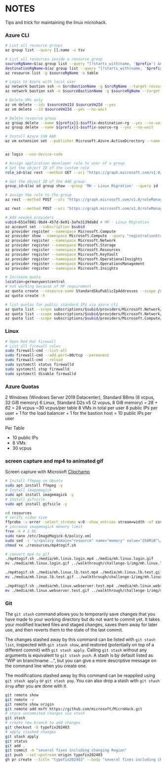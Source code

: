 # NOTES

Tips and trick for maintaining the linux microhack.

### Azure CLI

~~~bash
# List all resource groups
az group list --query [].name -o tsv

# List all resources inside a resource group
sourceRgName=$(az group list --query "[?starts_with(name, '$prefix') && ends_with(name, 'source-rg')].name" -o tsv)
destinationRgName=$(az group list --query "[?starts_with(name, '$prefix') && ends_with(name, 'destination-rg')].name"
az resource list -g $sourceRgName -o table

# Login to Azure with local user
az network bastion ssh -n $srcBastionName -g $srcRgName --target-resource-id $srcVm1Id --auth-type password --username azuresuser
az network bastion ssh -n $sourceBastionName -g $sourceRgName --target-resource-id $sourceVm1Id --auth-type AAD

# Delete VMs only
az vm delete --ids $sourceVm1Id $sourceVm2Id --yes
az vm delete --id $sourceVm2Id --yes --no-wait

# Delete resource group
az group delete --name ${prefix}1-$suffix-destination-rg --yes --no-wait
az group delete --name ${prefix}1-$suffix-source-rg --yes --no-wait

# Install Azure SSH AAD
az vm extension set --publisher Microsoft.Azure.ActiveDirectory --name AADSSHLoginForLinux --ids $sourceVM1Id $sourceVM2Id


az login --use-device-code

# Assign application developer role to user of a group
# Get the object ID of the custom role
role_id=$(az rest --method GET --uri "https://graph.microsoft.com/v1.0/directoryRoles" | jq -r '.value[] | select(.displayName == "Application Developer") | .id')

# Get the object ID of the AAD group
group_id=$(az ad group show --group 'MH - Linux Migration' --query id -o tsv)

# assign the role to the group
az rest --method POST --uri "https://graph.microsoft.com/v1.0/roleManagement/directory/roleAssignments" --headers "Content-type=application/json" --body '{"@odata.type": "#microsoft.graph.unifiedRoleAssignment","roleDefinitionId": "'$role_id'","principalId": "'$group_id'","directoryScopeId": "/"}'

az rest --method POST --uri "https://graph.microsoft.com/v1.0/roleManagement/directory/roleAssignments" --headers "Content-type=application/json" --body '{"@odata.type": "#microsoft.graph.unifiedRoleAssignment","roleDefinitionId": "cf1c38e5-3621-4004-a7cb-879624dced7c","principalId": "'$group_id'","directoryScopeId": "/"}'

# Add needed providers
subid=651e7801-9bd4-457d-8e91-3afe3139da8d # MH - Linux Migration
az account set --subscription $subid
az provider register --namespace Microsoft.Compute 
az provider show --namespace Microsoft.Compute --query "registrationState"
az provider register --namespace Microsoft.Network
az provider register --namespace Microsoft.Storage
az provider register --namespace Microsoft.Resources
az provider register --namespace Microsoft.KeyVault
az provider register --namespace Microsoft.OperationalInsights
az provider register --namespace Microsoft.OperationsManagement
az provider register --namespace Microsoft.Insights

# Increase quota
location=germanywestcentral
# not working because of MF requirement
az quota create --resource-name StandardSkuPublicIpAddresses --scope /subscriptions/$subid/providers/Microsoft.Network/locations/$location --limit-object value=100 --resource-type PublicIpAddresses
az quota create -h

# list quotas for public standard IPs via azure cli
az quota list --scope subscriptions/$subid/providers/Microsoft.Network/locations/$location --query "[?name=='StandardSkuPublicIpAddresses'].properties.limit"
az quota list --scope subscriptions/$subid/providers/Microsoft.Network/locations/$location --query "[?name=='PublicIPAddresses'].properties.limit"
az quota list --scope subscriptions/$subid/providers/Microsoft.Compute/locations/$location --query "[?name=='cores'].properties.limit"
~~~

### Linux

~~~bash
# Open Red Hat Firewall 
# List all firewall rules
sudo firewall-cmd --list-all
sudo firewall-cmd --add-port=80/tcp --permanent
sudo firewall-cmd --reload
sudo systemctl status firewalld
sudo systemctl stop firewalld
sudo systemctl disable firewalld
~~~

### Azure Quotas

2 Windows (Windows Server 2019 Datacenter), Standard B8ms (8 vcpus, 32 GiB memory)
6 Linux, Standard D2s v5 (2 vcpus, 8 GiB memory)
= 2*8 + 6*2 = 28 vcpus
~30 vcpus/per table
8 VMs in total per user
8 public IPs per user + 1 for the load balancer + 1 for the bastion host = 10 public IPs per user

Per Table
- 10 public IPs
- 8 VMs
- 30 vcpus

### screen capture and mp4 to animated gif

Screen capture with Microsoft [Clipchamp](https://clipchamp.com/en/screen-recorder/)

~~~bash
# Install ffmpeg on Ubuntu
sudo apt install ffmpeg -y
# Install imagemagick
sudo apt install imagemagick -y
# Install gifsicle
sudo apt install gifsicle -y

cd resources
# verify video size
ffprobe -v error -select_streams v:0 -show_entries stream=width -of csv=s=x:p=0 ./media/mh.linux.login.mp4 # 1280x720
# increase imagemagick memory limit
free -h # 2.0G
sudo nano /etc/ImageMagick-6/policy.xml
sudo sed -i 's/<policy domain="resource" name="memory" value="256MiB"\/>/<policy domain="resource" name="memory" value="2GiB"\/>/g' /etc/ImageMagick-6/policy.xml
chmod +x ./resources/mp4togif.sh

# convert mp4 to gif
./mp4togif.sh ./media/mh.linux.login.mp4 ./media/mh.linux.login.gif
mv ./media/mh.linux.login.gif ../walkthrough/challenge-1/img/mh.linux.login.gif

./mp4togif.sh ./media/mh.linux.lb.test.mp4 ./media/mh.linux.lb.test.gif
mv ./media/mh.linux.lb.test.gif ../walkthrough/challenge-1/img/mh.linux.lb.test.gif

./mp4togif.sh ./media/mh.linux.webserver.test.mp4 ./media/mh.linux.webserver.test.gif
mv ./media/mh.linux.webserver.test.gif ../walkthrough/challenge-1/img/mh.linux.webserver.test.gif
~~~


### Git

The `git stash` command allows you to temporarily save changes that you have made to your working directory but do not want to commit yet. It takes your modified tracked files and staged changes, saves them away for later use, and then reverts them to the state of the last commit.

The changes stashed away by this command can be listed with `git stash list`, inspected with `git stash show`, and restored (potentially on top of a different commit) with `git stash apply`. Calling `git stash` without any arguments is equivalent to `git stash push`. A stash is by default listed as "WIP on branchname …", but you can give a more descriptive message on the command line when you create one.

The modifications stashed away by this command can be reapplied using `git stash apply` or `git stash pop`. You can also drop a stash with `git stash drop` after you are done with it.

~~~bash
git remote show
git remote -v
git remote show origin
git remote add msft https://github.com/microsoft/MicroHack.git
# store uncommited changes via stash
git stash
# create new branch to add changes
git checkout -b typofix202403
# apply stashed changes
git stash apply
git status 
git add .
git commit -m "several fixes including changing Region"
git push --set-upstream origin typofix202403
gh pr create --title "typofix202403" --body "several fixes including changing Region" --base msft


~~~
